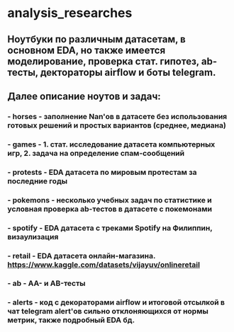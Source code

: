 # analysis_researches

## Ноутбуки по различным датасетам, в основном EDA, но также имеется моделирование, проверка стат. гипотез, ab-тесты, дектораторы airflow и боты telegram.
## Далее описание ноутов и задач:

### - horses - заполнение Nan'ов в датасете без использования готовых решений и простых вариантов (среднее, медиана)
### - games - 1. стат. исследование датасета компьютерных игр, 2. задача на определение спам-сообщений
### - protests - EDA датасета по мировым протестам за последние годы
### - pokemons - несколько учебных задач по статистике и условная проверка ab-тестов в датасете с покемонами
### - spotify - EDA датасета с треками Spotify на Филиппин, визаулизация
### - retail - EDA датасета онлайн-магазина. https://www.kaggle.com/datasets/vijayuv/onlineretail
### - ab - AA- и AB-тесты
### - alerts - код с декораторами airflow и итоговой отсылкой в чат telegram alert'ов сильно отклоняющихся от нормы метрик, также подробный EDA бд.

